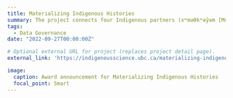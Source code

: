 ```yaml
---
title: Materializing Indigenous Histories
summary: The project connects four Indigenous partners (xʷməθkʷəy̓əm [Musqueam], Metlakatla, Sts'ailes, Métis Nation of Alberta) with materials analysis researchers from UBC and the University of Alberta to address Indigenous-led research questions through the exploration of materials held in repositories.
tags:
  - Data Governance
date: "2022-09-27T00:00:00Z"

# Optional external URL for project (replaces project detail page).
external_link: 'https://indigenousscience.ubc.ca/materializing-indigenous-histories'

image:
  caption: Award announcement for Materializing Indigenous Histories
  focal_point: Smart
---
```

